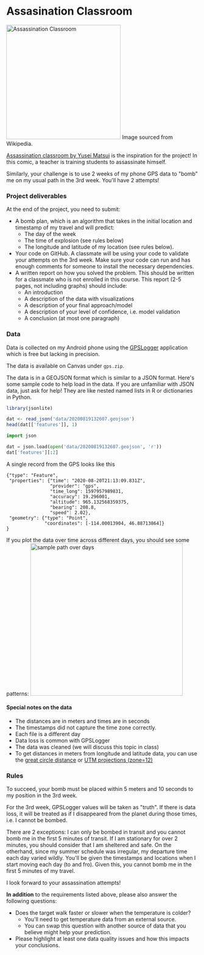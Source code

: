 # Assasination Classroom

<img src="assassinate_classroom.png" alt="Assassination Classroom" width='300'>
Image sourced from Wikipedia.

[Assassination classroom by Yusei Matsui](https://en.wikipedia.org/wiki/Assassination_Classroom) is the inspiration for the project! In this comic, a teacher is training students to assassinate himself.

Similarly, your challenge is to use 2 weeks of my phone GPS data to "bomb" me on my usual path in the 3rd week. You'll have 2 attempts!

### Project deliverables
At the end of the project, you need to submit:
- A bomb plan, which is an algorithm that takes in the initial location and timestamp of my travel and will predict:
  - The day of the week
  - The time of explosion (see rules below)
  - The longitude and latitude of my location (see rules below).
- Your code on GitHub. A classmate will be using your code to validate your attempts on the 3rd week. Make sure your code can run and has enough comments for someone to install the necessary dependencies.
- A written report on how you solved the problem. This should be written for a classmate who is not enrolled in this course. This report (2-5 pages, not including graphs) should include:
  - An introduction
  - A description of the data with visualizations
  - A description of your final approach/model
  - A description of your level of confidence, i.e. model validation
  - A conclusion (at most one paragraph)


### Data
Data is collected on my Android phone using the [GPSLogger](https://play.google.com/store/apps/details?id=com.mendhak.gpslogger&hl=en_US) application which is free but lacking in precision.

The data is available on Canvas under `gps.zip`.

The data is in a GEOJSON format which is similar to a JSON format. Here's some sample code to
help load in the data. If you are unfamiliar with JSON data, just ask for help! They are like
nested named lists in R or dictionaries in Python.

```r
library(jsonlite)

dat <- read_json('data/20200819132607.geojson')
head(dat[['features']], 1)
```

```python
import json

dat = json.load(open('data/20200819132607.geojson', 'r'))
dat['features'][:2]
```

A single record from the GPS looks like this
```
{"type": "Feature",
 "properties": {"time": "2020-08-20T21:13:09.831Z",
                "provider": "gps",
                "time_long": 1597957989831,
                "accuracy": 19.296001,
                "altitude": 965.132568359375,
                "bearing": 208.8,
                "speed": 2.02},
 "geometry": {"type": "Point",
              "coordinates": [-114.00013904, 46.88713864]}
}
```
If you plot the data over time across different days, you should see some patterns:
<img src="initial_gps_glimps.png" alt="sample path over days" width='400'>


#### Special notes on the data
- The distances are in meters and times are in seconds
- The timestamps did not capture the time zone correctly.
- Each file is a different day
- Data loss is common with GPSLogger
- The data was cleaned (we will discuss this topic in class)
- To get distances in meters from longitude and latitude data, you can
  use the [great circle distance](https://www.rdocumentation.org/packages/fields/versions/10.3/topics/rdist.earth)
  or [UTM projections (zone=12)](https://pypi.org/project/utm/)

### Rules
To succeed, your bomb must be placed within 5 meters and 10 seconds to my position in the 3rd week.

For the 3rd week, GPSLogger values will be taken as "truth". If there is data
loss, it will be treated as if I disappeared from the planet during those times, i.e.
I cannot be bombed.

There are 2 exceptions: I can only be bombed in transit and you cannot bomb me in the first 5 minutes of
transit. If I am stationary for over 2 minutes, you should consider
that I am sheltered and safe. On the otherhand, since my summer schedule was irregular,
my departure time each day varied wildly.
You'll be given the timestamps and locations when I start moving each day (to and fro). Given this, you cannot bomb me in the
first 5 minutes of my travel.

I look forward to your assassination attempts!


**In addition** to the requirements listed above, please also answer the following questions:
- Does the target walk faster or slower when the temperature is colder?
    - You'll need to get temperature data from an external source.
    - You can swap this question with another source of data that you believe might help your prediction.
- Please highlight at least one data quality issues and how this impacts your conclusions.
